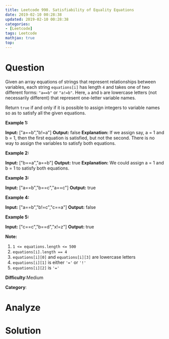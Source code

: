 ```yaml
---
title: Leetcode 990. Satisfiability of Equality Equations
date: 2019-02-10 00:28:38
updated: 2019-02-10 00:28:38
categories: 
- [Leetcode]
tags: Leetcode
mathjax: true
top:
---
```


# Question

Given an array  equations of strings that represent relationships between variables, each string  `equations[i]` has length  `4`  and takes one of two different forms:  `"a==b"`  or  `"a!=b"`. Here,  `a`  and  `b`  are lowercase letters (not necessarily different) that represent one-letter variable names.

Return  `true` if and only if it is possible to assign integers to variable names so as to satisfy all the given equations.

**Example 1:**

**Input:** ["a==b","b!=a"]
**Output:** false
**Explanation:** If we assign say, a = 1 and b = 1, then the first equation is satisfied, but not the second.  There is no way to assign the variables to satisfy both equations.

**Example 2:**

**Input:** ["b==a","a==b"]
**Output:** true
**Explanation:** We could assign a = 1 and b = 1 to satisfy both equations.

**Example 3:**

**Input:** ["a==b","b==c","a==c"]
**Output:** true

**Example 4:**

**Input:** ["a==b","b!=c","c==a"]
**Output:** false

**Example 5:**

**Input:** ["c==c","b==d","x!=z"]
**Output:** true

**Note:**

1.  `1 <= equations.length <= 500`
2.  `equations[i].length == 4`
3.  `equations[i][0]`  and  `equations[i][3]`  are lowercase letters
4.  `equations[i][1]`  is either  `'='`  or  `'!'`
5.  `equations[i][2]`  is `'='`

**Difficulty**:Medium

**Category**:

<!-- more -->

# Analyze

# Solution

```cpp

```